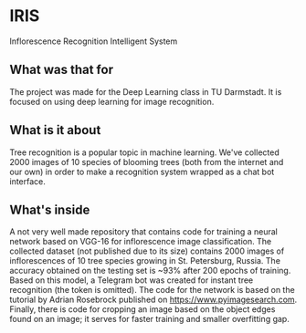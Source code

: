 # IRIS 
Inflorescence Recognition Intelligent System
## What was that for
The project was made for the Deep Learning class in TU Darmstadt. It is focused on using deep learning for image recognition.
## What is it about
Tree recognition is a popular topic in machine learning. We've collected 2000 images of 10 species of blooming trees (both from the internet and our own) in order to make a recognition system wrapped as a chat bot interface.
## What's inside
A not very well made repository that contains code for training a neural network based on VGG-16 for inflorescence image classification.
The collected dataset (not published due to its size) contains 2000 images of inflorescences of 10 tree species growing in St. Petersburg, Russia. The accuracy obtained on the testing set is ~93% after 200 epochs of training. Based on this model, a Telegram bot was created for instant tree recognition (the token is omitted). The code for the network is based on the tutorial by Adrian Rosebrock published on https://www.pyimagesearch.com. Finally, there is code for cropping an image based on the object edges found on an image; it serves for faster training and smaller overfitting gap.
